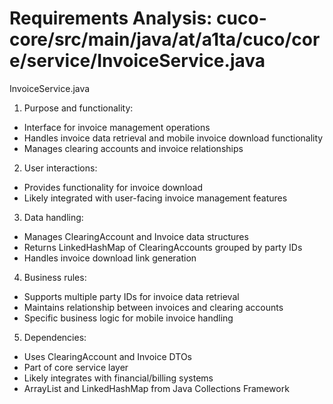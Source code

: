 # Requirements Analysis: cuco-core/src/main/java/at/a1ta/cuco/core/service/InvoiceService.java

InvoiceService.java
1. Purpose and functionality:
- Interface for invoice management operations
- Handles invoice data retrieval and mobile invoice download functionality
- Manages clearing accounts and invoice relationships

2. User interactions:
- Provides functionality for invoice download
- Likely integrated with user-facing invoice management features

3. Data handling:
- Manages ClearingAccount and Invoice data structures
- Returns LinkedHashMap of ClearingAccounts grouped by party IDs
- Handles invoice download link generation

4. Business rules:
- Supports multiple party IDs for invoice data retrieval
- Maintains relationship between invoices and clearing accounts
- Specific business logic for mobile invoice handling

5. Dependencies:
- Uses ClearingAccount and Invoice DTOs
- Part of core service layer
- Likely integrates with financial/billing systems
- ArrayList and LinkedHashMap from Java Collections Framework